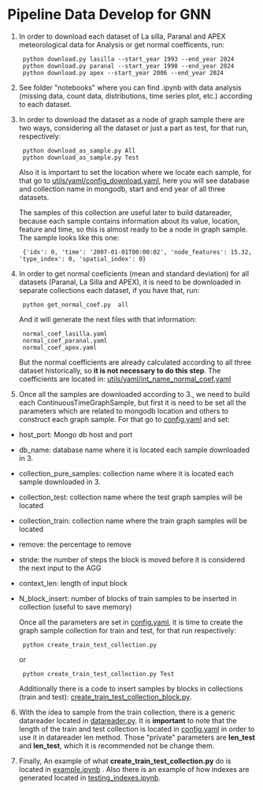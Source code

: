# Pipeline Data Develop for GNN 

1. In order to download each dataset of La silla, Paranal and APEX meteorological data for Analysis or get normal coefficents, run:

        python download.py lasilla --start_year 1993 --end_year 2024
        python download.py paranal --start_year 1998 --end_year 2024
        python download.py apex --start_year 2006 --end_year 2024

2. See folder "notebooks" where you can find .ipynb with data analysis (missing data, count data, distributions, time series plot, etc.) according to each dataset.

3. In order to download the dataset as a node of graph sample there are two ways, considering all the dataset or just a part as test, for that run, respectively:

        python download_as_sample.py All
        python download_as_sample.py Test

    Also it is important to set the location where we locate each sample, for that go to [utils/yaml/config_download.yaml](utils/yaml/config_download.yaml), here you will see database and collection name in mongodb, start and end year of all three datasets.

    The samples of this collection are useful later to build datareader, because each sample contains information about its value, location, feature and time, so this is almost ready to be a node in graph sample. The sample looks like this one:

        {'idx': 0, 'time': '2007-01-01T00:00:02', 'node_features': 15.32, 'type_index': 0, 'spatial_index': 0}

4. In order to get normal coeficients (mean and standard deviation) for all datasets (Paranal, La Silla and APEX), it is need to be downloaded in separate collections each dataset, if you have that, run:

        python get_normal_coef.py  all

    And it will generate the next files with that information:
    
        normal_coef_lasilla.yaml
        normal_coef_paranal.yaml
        normal_coef_apex.yaml

    But the normal coefficients are already calculated according to all three dataset historically, so **it is not necessary to do this step**. The coefficients are located in: [utils/yaml/int_name_normal_coef.yaml](utils/yaml/int_name_normal_coef.yaml)

5. Once all the samples are downloaded according to 3., we need to build each ContinuousTimeGraphSample, but first it is need to be set all the parameters which are related to mongodb location and others to construct each graph sample. For that go to [config.yaml](config.yaml) and set:

 - host_port: Mongo db host and port
 - db_name: database name where it is located each sample downloaded in 3.
 - collection_pure_samples: collection name where it is located each sample downloaded in 3.
 - collection_test: collection name where the test graph samples will be located
 - collection_train: collection name where the train graph samples will be located
 - remove: the percentage to remove
 - stride: the number of steps the block is moved before it is considered the next input to the AGG 
 - context_len: length of input block
 - N_block_insert: number of blocks of train samples to be inserted in collection (useful to save memory)

    Once all the parameters are set in [config.yaml](config.yaml), it is time to create the graph sample collection for train and test, for that run respectively:

        python create_train_test_collection.py

    or 

        python create_train_test_collection.py Test

    Additionally there is a code to insert samples by blocks in collections (train and test): [create_train_test_collection_block.py](create_train_test_collection_block.py). 

6. With the idea to sample from the train collection, there is a generic datareader located in [datareader.py](datareader.py). It is **important** to note that the length of the train and test collection is located in [config.yaml](config.yaml) in order to use it in datareader len method. Those "private" parameters are **len_test** and **len_test**, which it is recommended not be change them. 

7. Finally, An example of what **create_train_test_collection.py** do is located in [example.ipynb](example.ipynb) . Also there is an example of how indexes are generated located in [testing_indexes.ipynb](testing_indexes.ipynb).